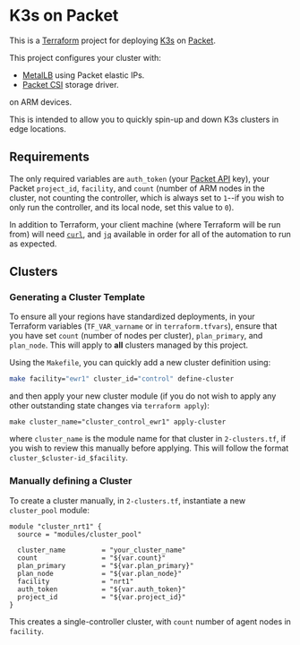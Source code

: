 K3s on Packet
==

This is a [Terraform](https://www.terraform.io/docs/providers/packet/index.html) project for deploying [K3s](https://k3s.io) on [Packet](https://packet.com).

This project configures your cluster with:

- [MetalLB](https://metallb.universe.tf/) using Packet elastic IPs.
- [Packet CSI](https://github.com/packethost/csi-packet) storage driver.

on ARM devices.

This is intended to allow you to quickly spin-up and down K3s clusters in edge locations. 

Requirements
-

The only required variables are `auth_token` (your [Packet API](https://www.packet.com/developers/api/#) key), your Packet `project_id`, `facility`, and `count` (number of ARM nodes in the cluster, not counting the controller, which is always set to `1`--if you wish to only run the controller, and its local node, set this value to `0`). 

In addition to Terraform, your client machine (where Terraform will be run from) will need [`curl`](https://curl.haxx.se/download.html), and [`jq`](https://stedolan.github.io/jq/download/) available in order for all of the automation to run as expected.

Clusters
-

<h3>Generating a Cluster Template</h3>

To ensure all your regions have standardized deployments, in your Terraform variables (`TF_VAR_varname` or in `terraform.tfvars`), ensure that you have set `count` (number of nodes per cluster), `plan_primary`, and `plan_node`. This will apply to **all** clusters managed by this project. 

Using the `Makefile`, you can quickly add a new cluster definition using:

```bash
make facility="ewr1" cluster_id="control" define-cluster
```

and then apply your new cluster module (if you do not wish to apply any other outstanding state changes via `terraform apply`):

```
make cluster_name="cluster_control_ewr1" apply-cluster
```
where `cluster_name` is the module name for that cluster in `2-clusters.tf`, if you wish to review this manually before applying. This will follow the format `cluster_$cluster-id_$facility`. 

<h3>Manually defining a Cluster</h3>

To create a cluster manually, in `2-clusters.tf`, instantiate a new `cluster_pool` module:

```
module "cluster_nrt1" {
  source = "modules/cluster_pool"

  cluster_name         = "your_cluster_name"
  count                = "${var.count}"
  plan_primary         = "${var.plan_primary}"
  plan_node            = "${var.plan_node}"
  facility             = "nrt1"
  auth_token           = "${var.auth_token}"
  project_id           = "${var.project_id}"
}
```
This creates a single-controller cluster, with `count` number of agent nodes in `facility`.
